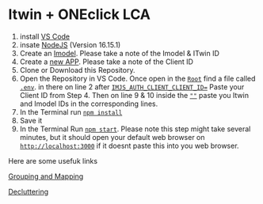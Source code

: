 # Itwin + ONEclick LCA
 
1. install [VS Code](https://code.visualstudio.com/download)
2. insate [NodeJS](https://nodejs.org/en/) (Version 16.15.1)
3. Create an [Imodel](https://developer.bentley.com/my-imodels). Please take a note of the Imodel & ITwin ID 
4. Create a [new APP](https://developer.bentley.com/my-apps/). Please take a note of the Client ID 
5. Clone or Download this Repository. 
6. Open the Repository in VS Code. Once open in the [`Root`](#code) find a file called [`.env`](#code). in there on line 2 after [`IMJS_AUTH_CLIENT_CLIENT_ID=`](#code) Paste your Client ID from Step 4. Then on line 9 & 10 inside the [`""`](#code) paste you Itwin and Imodel IDs in the corresponding lines. 
7. In the Terminal run [`npm install`](#code)
8. Save it 
9. In the Terminal Run [`npm start`](#code). Please note this step might take several minutes, but it should open your default web browser on [`http://localhost:3000`](#code) if it doesnt paste this into you web browser. 


Here are some usefuk links 

[Grouping and Mapping](https://medium.com/@allowing_pullman_wasp_147/can-carbon-reporting-become-carbon-influencing-8c685b389233) 

[Decluttering](https://medium.com/itwinjs/decluttering-your-digital-twin-9000bd017f50)
